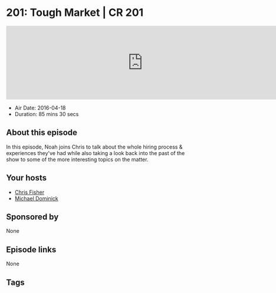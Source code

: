 # 201: Tough Market | CR 201

<iframe src="https://player.fireside.fm/v2/MLf2ZzhC+fycVw_cn?theme=dark" width="740" height="200" frameborder="0" scrolling="no"></iframe>

* Air Date: 2016-04-18
* Duration: 85 mins 30 secs

## About this episode

In this episode, Noah joins Chris to talk about the whole hiring process & experiences they've had while also taking a look back into the past of the show to some of the more interesting topics on the matter.

## Your hosts
* [Chris Fisher](https://coder.show/hosts/chrislas)
* [Michael Dominick](https://coder.show/hosts/michael)

## Sponsored by

None



## Episode links

None



## Tags

